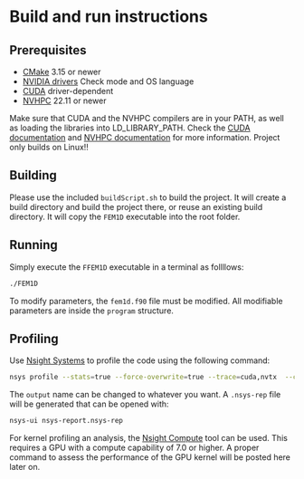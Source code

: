 # Build and run instructions

## Prerequisites

* [CMake](https://cmake.org/) 3.15 or newer
* [NVIDIA drivers](https://www.nvidia.com/Download/index.aspx) Check mode and OS language
* [CUDA](https://developer.nvidia.com/cuda-toolkit) driver-dependent
* [NVHPC](https://developer.nvidia.com/hpc-sdk) 22.11 or newer

Make sure that CUDA and the NVHPC compilers are in your PATH, as well as loading the libraries into LD_LIBRARY_PATH. Check the [CUDA documentation](https://docs.nvidia.com/cuda/) and [NVHPC documentation](https://docs.nvidia.com/hpc-sdk/compilers/index.html) for more information. Project only builds on Linux!!

## Building

Please use the included `buildScript.sh` to build the project. It will create a build directory and build the project there, or reuse an existing build directory. It will copy the `FEM1D` executable into the root folder.

## Running

Simply execute the `FFEM1D` executable in a terminal as follllows:

```bash
./FEM1D
```

To modify parameters, the `fem1d.f90` file must be modified. All modifiable parameters are inside the `program` structure.

## Profiling

Use [Nsight Systems](https://developer.nvidia.com/nsight-systems) to profile the code using the following command:

```bash
nsys profile --stats=true --force-overwrite=true --trace=cuda,nvtx  --cuda-memory-usage=true --output=nsys-report ./FEM1D
```

The `output` name can be changed to whatever you want. A `.nsys-rep` file will be generated that can be opened with:

```bash
nsys-ui nsys-report.nsys-rep
```

For kernel profiling an analysis, the [Nsight Compute](https://developer.nvidia.com/nsight-compute) tool can be used. This requires a GPU with a compute capability of 7.0 or higher. A proper command to assess the performance of the GPU kernel will be posted here later on.